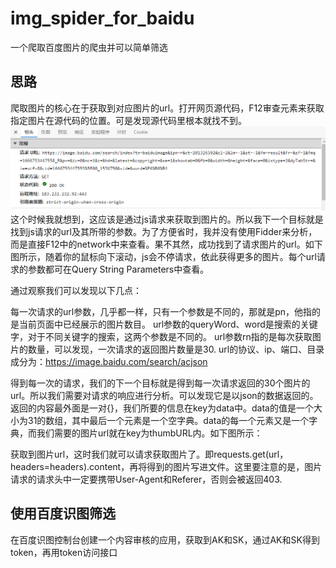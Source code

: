# img_spider_for_baidu
 一个爬取百度图片的爬虫并可以简单筛选

## 思路
爬取图片的核心在于获取到对应图片的url。打开网页源代码，F12审查元素来获取指定图片在源代码的位置。可是发现源代码里根本就找不到。
![我是图片](.\image\1.png)
这个时候我就想到，这应该是通过js请求来获取到图片的。所以我下一个目标就是找到js请求的url及其所带的参数。为了方便省时，我并没有使用Fidder来分析，而是直接F12中的network中来查看。果不其然，成功找到了请求图片的url。如下图所示，随着你的鼠标向下滚动，js会不停请求，依此获得更多的图片。每个url请求的参数都可在Query String Parameters中查看。

通过观察我们可以发现以下几点：

每一次请求的url参数，几乎都一样，只有一个参数是不同的，那就是pn，他指的是当前页面中已经展示的图片数目。
url参数的queryWord、word是搜索的关键字，对于不同关键字的搜索，这两个参数是不同的。
url参数rn指的是每次获取图片的数量，可以发现，一次请求的返回图片数量是30.
url的协议、ip、端口、目录成分为：https://image.baidu.com/search/acjson

得到每一次的请求，我们的下一个目标就是得到每一次请求返回的30个图片的url。所以我们需要对请求的响应进行分析。可以发现它是以json的数据返回的。返回的内容最外面是一对{}，我们所要的信息在key为data中。data的值是一个大小为31的数组，其中最后一个元素是一个空字典。data的每一个元素又是一个字典，而我们需要的图片url就在key为thumbURL内。如下图所示：

获取到图片url，这时我们就可以请求获取图片了。即requests.get(url，headers=headers).content，再将得到的图片写进文件。这里要注意的是，图片请求的请求头中一定要携带User-Agent和Referer，否则会被返回403.

## 使用百度识图筛选

在百度识图控制台创建一个内容审核的应用，获取到AK和SK，通过AK和SK得到token，再用token访问接口
